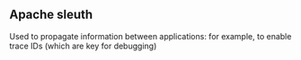 
## Apache sleuth

Used to propagate information between applications: for example, to enable trace IDs (which are key for debugging)
